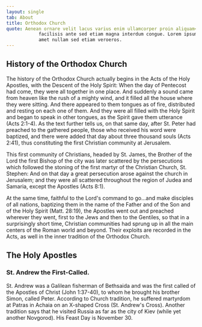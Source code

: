```yaml
---
layout: single
tab: About
title: Orthodox Church
quote: Aenean ornare velit lacus varius enim ullamcorper proin aliquam<br />
            facilisis ante sed etiam magna interdum congue. Lorem ipsum dolor<br />
            amet nullam sed etiam veroeros.
---
```

## History of the Orthodox Church
The history of the Orthodox Church actually begins in the Acts of the Holy Apostles, with the Descent of the Holy Spirit: When the day of Pentecost had come, they were all together in one place. And suddenly a sound came from heaven like the rush of a mighty wind, and it filled all the house where they were sitting. And there appeared to them tongues as of fire, distributed and resting on each one of them. And they were all filled with the Holy Spirit and began to speak in other tongues, as the Spirit gave them utterance (Acts 2:1-4). As the text further tells us, on that same day, after St. Peter had preached to the gathered people, those who received his word were baptized, and there were added that day about three thousand souls (Acts 2:41), thus constituting the first Christian community at Jerusalem.

This first community of Christians, headed by St. James, the Brother of the Lord the first Bishop of the city was later scattered by the persecutions which followed the stoning of the first martyr of the Christian Church, St. Stephen: And on that day a great persecution arose against the church in Jerusalem; and they were all scattered throughout the region of Judea and Samaria, except the Apostles (Acts 8:1).

At the same time, faithful to the Lord's command to go...and make disciples of all nations, baptizing them in the name of the Father and of the Son and of the Holy Spirit (Matt. 28:19), the Apostles went out and preached wherever they went, first to the Jews and then to the Gentiles, so that in a surprisingly short time, Christian communities had sprung up in all the main centers of the Roman world and beyond. Their exploits are recorded in the Acts, as well in the inner tradition of the Orthodox Church.

## The Holy Apostles

### St. Andrew the First-Called.

St. Andrew was a Galilean fisherman of Bethsaida and was the first called of the Apostles of Christ (John 1:37-40), to whom he brought his brother Simon, called Peter. According to Church tradition, he suffered martyrdom at Patras in Achaia on an X-shaped Cross (St. Andrew's Cross). Another tradition says that he visited Russia as far as the city of Kiev (while yet another Novgorod). His Feast Day is November 30.
